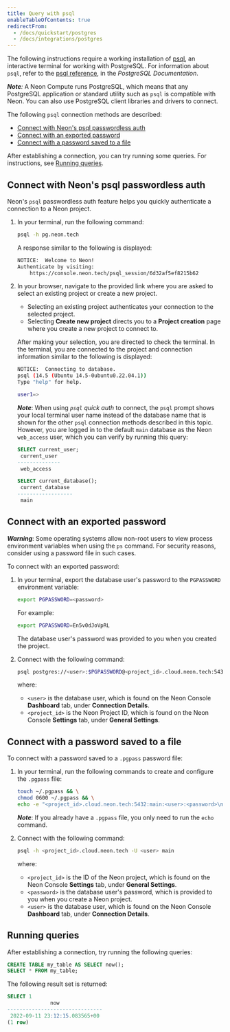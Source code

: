 ```yaml
---
title: Query with psql
enableTableOfContents: true
redirectFrom:
  - /docs/quickstart/postgres
  - /docs/integrations/postgres
---
```


The following instructions require a working installation of [psql](https://www.postgresql.org/download/), an interactive terminal for working with PostgreSQL. For information about `psql`, refer to the [psql reference](https://www.postgresql.org/docs/14/app-psql.html), in the _PostgreSQL Documentation_.

_**Note**:_ A Neon Compute runs PostgreSQL, which means that any PostgreSQL application or standard utility such as `psql` is compatible with Neon. You can also use PostgreSQL client libraries and drivers to connect.

The following `psql` connection methods are described:

- [Connect with Neon's psql passwordless auth](#connect-with-neons-psql-passwordless-auth)
- [Connect with an exported password](#connect-with-an-exported-password)
- [Connect with a password saved to a file](#connect-with-a-password-saved-to-a-file)

After establishing a connection, you can try running some queries. For instructions, see [Running queries](#running-queries).

## Connect with Neon's psql passwordless auth

Neon's `psql` passwordless auth feature helps you quickly authenticate a connection to a Neon project.

1. In your terminal, run the following command:

    ```bash
    psql -h pg.neon.tech
    ```

    A response similar to the following is displayed:

    ```bash
    NOTICE:  Welcome to Neon!
    Authenticate by visiting:
        https://console.neon.tech/psql_session/6d32af5ef8215b62
    ```

2. In your browser, navigate to the provided link where you are asked to select an existing project or create a new project.

    - Selecting an existing project authenticates your connection to the selected project.
    - Selecting **Create new project** directs you to a **Project creation** page where you create a new project to connect to.

    After making your selection, you are directed to check the terminal. In the terminal, you are connected to the project and connection information similar to the following is displayed:

    ```bash
    NOTICE:  Connecting to database.
    psql (14.5 (Ubuntu 14.5-0ubuntu0.22.04.1))
    Type "help" for help.

    user1=>
    ```

    **_Note_**: When using _`psql` quick auth_ to connect, the `psql` prompt shows your local terminal user name instead of the database name that is shown for the other `psql` connection methods described in this topic. However, you are logged in to the default `main` database as the Neon `web_access` user, which you can verify by running this query:

    ```sql
    SELECT current_user;
     current_user 
    --------------
     web_access

    SELECT current_database();
     current_database 
    ------------------
     main
    ```

## Connect with an exported password

**_Warning_**: Some operating systems allow non-root users to view process environment variables when using the `ps` command. For security reasons, consider using a password file in such cases.

To connect with an exported password:

1. In your terminal, export the database user's password to the `PGPASSWORD` environment variable:

    ```bash
    export PGPASSWORD=<password>
    ```

    For example:

    ```bash
    export PGPASSWORD=En5v0dJoVpRL
    ```

    The database user's password was provided to you when you created the project.

2. Connect with the following command:

    ```bash
    psql postgres://<user>:$PGPASSWORD@<project_id>.cloud.neon.tech:5432/main
    ```

    where:

    - `<user>` is the database user, which is found on the Neon Console **Dashboard** tab, under **Connection Details**. 
    - `<project_id>` is the Neon Project ID, which is found on the Neon Console **Settings** tab, under **General Settings**.

## Connect with a password saved to a file

To connect with a password saved to a `.pgpass` password file:

1. In your terminal, run the following commands to create and configure the `.pgpass` file: 

    ```bash
    touch ~/.pgpass && \
    chmod 0600 ~/.pgpass && \
    echo -e "<project_id>.cloud.neon.tech:5432:main:<user>:<password>\n$(cat ~/.pgpass)" > ~/.pgpass
    ```
    _**Note**_: If you already have a `.pgpass` file, you only need to run the `echo` command.

2. Connect with the following command:

    ```bash
    psql -h <project_id>.cloud.neon.tech -U <user> main
    ```

    where:

    - `<project_id>` is the ID of the Neon project, which is found on the Neon Console **Settings** tab, under **General Settings**.
    - `<password>` is the database user's password, which is provided to you when you create a Neon project.
    - `<user>` is the database user, which is found on the Neon Console **Dashboard** tab, under **Connection Details**.

## Running queries

After establishing a connection, try running the following queries:

```sql
CREATE TABLE my_table AS SELECT now();
SELECT * FROM my_table;
```

The following result set is returned:

```sql
SELECT 1
              now              
-------------------------------
 2022-09-11 23:12:15.083565+00
(1 row)
```